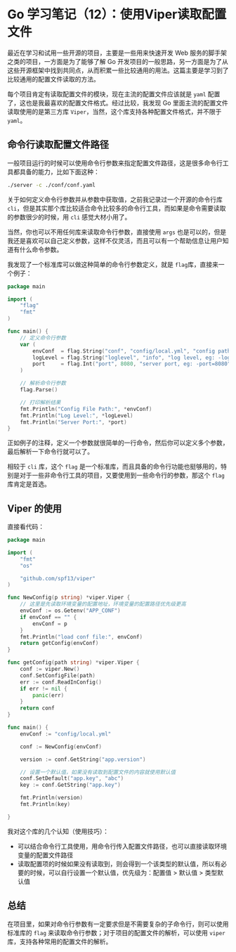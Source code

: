 # Go 学习笔记（12）：使用Viper读取配置文件

最近在学习和试用一些开源的项目，主要是一些用来快速开发 Web 服务的脚手架之类的项目，一方面是为了能够了解 Go 开发项目的一般思路，另一方面是为了从这些开源框架中找到共同点，从而积累一些比较通用的用法。这篇主要是学习到了比较通用的配置文件读取的方法。

每个项目肯定有读取配置文件的模块，现在主流的配置文件应该就是 `yaml` 配置了，这也是我最喜欢的配置文件格式。经过比较，我发现 Go 里面主流的配置文件读取使用的是第三方库 `Viper`，当然，这个库支持各种配置文件格式，并不限于 `yaml`。

## 命令行读取配置文件路径

一般项目运行的时候可以使用命令行参数来指定配置文件路径，这是很多命令行工具都具备的能力，比如下面这种：

```bash
./server -c ./conf/conf.yaml
```

关于如何定义命令行参数并从参数中获取值，之前我记录过一个开源的命令行库 `cli`，但是其实那个库比较适合命令比较多的命令行工具，而如果是命令需要读取的参数很少的时候，用 `cli` 感觉大材小用了。

当然，你也可以不用任何库来读取命令行参数，直接使用 `args` 也是可以的，但是我还是喜欢可以自己定义参数，这样不仅灵活，而且可以有一个帮助信息让用户知道有什么命令参数。

我发现了一个标准库可以做这种简单的命令行参数定义，就是 `flag`库，直接来一个例子：

```go
package main

import (
	"flag"
	"fmt"
)

func main() {
	// 定义命令行参数
	var (
		envConf  = flag.String("conf", "config/local.yml", "config path, eg: -conf=./config/local.yml")
		logLevel = flag.String("loglevel", "info", "log level, eg: -loglevel=debug")
		port     = flag.Int("port", 8080, "server port, eg: -port=8080")
	)

	// 解析命令行参数
	flag.Parse()

	// 打印解析结果
	fmt.Println("Config File Path:", *envConf)
	fmt.Println("Log Level:", *logLevel)
	fmt.Println("Server Port:", *port)
}

```

正如例子的注释，定义一个参数就很简单的一行命令，然后你可以定义多个参数，最后解析一下命令行就可以了。

相较于 `cli` 库，这个 `flag` 是一个标准库，而且具备的命令行功能也挺够用的，特别是对于一些非命令行工具的项目，又要使用到一些命令行的参数，那这个 `flag` 库肯定是首选。

## Viper 的使用

直接看代码：

```go
package main

import (
	"fmt"
	"os"

	"github.com/spf13/viper"
)

func NewConfig(p string) *viper.Viper {
	// 这里是先读取环境变量的配置地址，环境变量的配置路径优先级更高
	envConf := os.Getenv("APP_CONF")
	if envConf == "" {
		envConf = p
	}
	fmt.Println("load conf file:", envConf)
	return getConfig(envConf)
}

func getConfig(path string) *viper.Viper {
	conf := viper.New()
	conf.SetConfigFile(path)
	err := conf.ReadInConfig()
	if err != nil {
		panic(err)
	}
	return conf
}

func main() {
	envConf := "config/local.yml"

	conf := NewConfig(envConf)

	version := conf.GetString("app.version")

	// 设置一个默认值，如果没有读取到配置文件的内容就使用默认值
	conf.SetDefault("app.key", "abc")
	key := conf.GetString("app.key")

	fmt.Println(version)
	fmt.Println(key)

}
```


我对这个库的几个认知（使用技巧）：

- 可以结合命令行工具使用，用命令行传入配置文件路径，也可以直接读取环境变量的配置文件路径
- 读取配置项的时候如果没有读取到，则会得到一个该类型的默认值，所以有必要的时候，可以自行设置一个默认值，优先级为：配置值 > 默认值 > 类型默认值

## 总结

在项目里，如果对命令行参数有一定要求但是不需要复杂的子命令行，则可以使用标准库的 `flag` 来读取命令行参数；对于项目的配置文件的解析，可以使用 `viper` 库，支持各种常用的配置文件的解析。